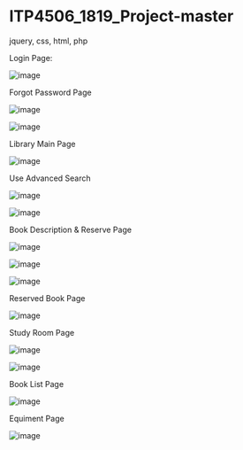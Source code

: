 # ITP4506_1819_Project-master
jquery, css, html, php


Login Page:

![image](https://user-images.githubusercontent.com/42562789/169684363-d87498dd-25d8-40e2-8bff-c47331fb02c0.png)

Forgot Password Page

![image](https://user-images.githubusercontent.com/42562789/169702480-b1c94a57-36b5-46d9-b569-df0946244c7b.png)

![image](https://user-images.githubusercontent.com/42562789/169702574-222a8dd1-a975-478d-b76b-f45c5b13620a.png)

Library Main Page

![image](https://user-images.githubusercontent.com/42562789/169702607-b981230d-25fc-44d4-b14e-6c162a7aa789.png)

Use Advanced Search

![image](https://user-images.githubusercontent.com/42562789/169703123-7b30f839-966d-4338-9707-835c33472b32.png)


![image](https://user-images.githubusercontent.com/42562789/169703101-731c8de2-51c3-4ab5-a985-a089270f1972.png)

Book Description & Reserve Page

![image](https://user-images.githubusercontent.com/42562789/169704704-e867c8bb-ae18-4b34-af9f-f797a5c14840.png)

![image](https://user-images.githubusercontent.com/42562789/169704757-49e9683e-4756-4a53-89ef-33b6db2e09ed.png)

![image](https://user-images.githubusercontent.com/42562789/169704855-b4932887-91f7-4d84-aedf-17fe7d558ca0.png)

Reserved Book Page

![image](https://user-images.githubusercontent.com/42562789/169705314-6dc94a89-e096-4274-b5b7-47dcde1537a6.png)

Study Room Page

![image](https://user-images.githubusercontent.com/42562789/169705466-bd9cd2e0-7992-42b0-bda0-1362e4f896b1.png)

![image](https://user-images.githubusercontent.com/42562789/169704967-0fbb46b8-4666-4dc9-a1fe-26a71214011f.png)

Book List Page

![image](https://user-images.githubusercontent.com/42562789/169705128-7f68b467-ae74-4252-bd08-a4f7ffddc8f5.png)

Equiment Page

![image](https://user-images.githubusercontent.com/42562789/169705183-2f821dbd-a590-4811-a476-0a6d7bcd771b.png)


